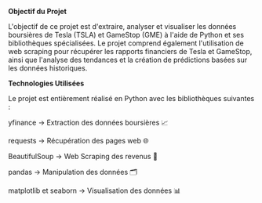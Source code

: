 **Objectif du Projet**

L'objectif de ce projet est d'extraire, analyser et visualiser les données boursières de Tesla (TSLA) et GameStop (GME) à l'aide de Python et ses bibliothèques spécialisées. Le projet comprend également l'utilisation de web scraping pour récupérer les rapports financiers de Tesla et GameStop, ainsi que l'analyse des tendances et la création de prédictions basées sur les données historiques.

**Technologies Utilisées**

Le projet est entièrement réalisé en Python avec les bibliothèques suivantes :

yfinance → Extraction des données boursières 📈

requests → Récupération des pages web 🌐

BeautifulSoup → Web Scraping des revenus 📄

pandas → Manipulation des données 🗂️

matplotlib et seaborn → Visualisation des données 📊
